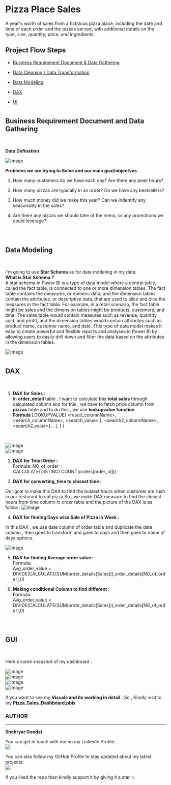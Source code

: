 # Pizza Place Sales

A year's worth of sales from a fictitious pizza place, including the date and time of each order and the pizzas served, with additional details on the type, size, quantity, price, and ingredients.

## Project Flow Steps 

* <p><a href="#link1">Business Requirement Document & Data Gathering</a></p>
* <p><a href="#link2">Data Cleaning / Data Transformation</a></p>
* <p><a href="#link3">Data Modeling</a></p>
* <p><a href="#link4">DAX</a></p>
* <p><a href="#link5">UI</a></p>



# <h2 id="link1">Business Requirement Document and Data Gathering</h2>
<br>

__Data Defination__
<br>

![image](Data%20Defination.PNG)
<br>

__Problems we are trying to Solve and our main goal/objectves__

1. How many customers do we have each day? Are there any peak hours?

2. How many pizzas are typically in an order? Do we have any bestsellers?

3. How much money did we make this year? Can we indentify any seasonality in the sales?

4. Are there any pizzas we should take of the menu, or any promotions we could leverage?

<br>

# <h2 id="link3">Data Modeling</h2> <br>

I'm going to use __Star Schema__ as for data modeling in my data.<br>
__What is Star Schema ?__  
A star schema in Power BI is a type of data model where a central table, called the fact table, is connected to one or more dimension tables. The fact table contains the measures, or numeric data, and the dimension tables contain the attributes, or descriptive data, that are used to slice and dice the measures in the fact table.
For example, in a retail scenario, the fact table might be sales and the dimension tables might be products, customers, and time. The sales table would contain measures such as revenue, quantity sold, and profit, and the dimension tables would contain attributes such as product name, customer name, and date. This type of data model makes it easy to create powerful and flexible reports and analyses in Power BI by allowing users to easily drill down and filter the data based on the attributes in the dimension tables.<br>

![image](Star_Schema.PNG)
<br>

# <h2 id="link4">DAX</h2> <br>

1. __DAX for Sales :__ <br>
In __order_detail__ table , I want to calculate this __total sales__  through calculated column and for this , we have to fetch price column from __pizzas__ table and to do this , we use __lookupvalue function__. <br>
__Formula__ 
LOOKUPVALUE(
    <result_columnName>,
    <search_columnName>,
    <search_value>
    [, <search2_columnName>, <search2_value>]…
    [, <alternateResult>]
) 
<br>

![image](DAX1.PNG)<br>
![image](DAX2.PNG)<br>

2. __DAX for Total Order  :__ <br>
Formula: NO_of_order = CALCULATE(DISTINCTCOUNT(orders[order_id])) <br>

3.  __DAX for converting_time to closest time :__ <br>

Our goal to make this DAX to find the busiest hours when customer are rush in our resturant to eat pizza.So , we make DAX measure to find the closest hours from time column in order table and the picture of the DAX is as follow :
![image](DAX%23.PNG)<br>

4. __DAX for finding Days wise Sale of Pizza in Week :__ <br>

In this DAX , we use date column of order table and duplicate the date column , then goes to transform and goes to  days and then goes to name of days options.<br>

![image](DAX4.PNG)<br>

5. __DAX for finding Average order value :__ <br>
Formula: <br>
Avg_order_value = DIVIDE(CALCULATE(SUM(order_details[Sales])),order_details[NO_of_order],0) 

6. __Making conditional Column to find different  :__ <br>
Formula: <br>
Avg_order_value = DIVIDE(CALCULATE(SUM(order_details[Sales])),order_details[NO_of_order],0)
<br>

# <h2 id="link5">GUI</h2> <br>

Here's some snapshot of my dashboard : <br>

![image](Main_Page.PNG)<br>
![image](Category_wise.PNG)<br>
![image](Size_wise.PNG)<br>
![image](Pizza_name_wise.PNG)<br>

If you want to see my __Visuals and its working in detail__ . So , Kindly  visit to my __Pizza_Sales_Dashboard.pbix__ 
<br>

### AUTHOR
<hr>
<strong>Shehryar Gondal</strong>


You can get in touch with me on my LinkedIn Profile:<br>
 <a href = "https://linkedin.com/in/shehryar-gondal-data-analyst"><img src="https://img.icons8.com/fluent/48/000000/linkedin.png"/></a>

You can also follow my GitHub Profile to stay updated about my latest projects:<br>
<a href = "https://github.com/ShehryarGondal1"><img src="https://img.icons8.com/fluent/48/000000/github.png"/></a>


If you liked the repo then kindly support it by giving it a star ⭐.





